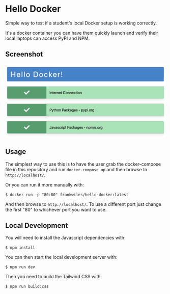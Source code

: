 # Hello Docker

Simple way to test if a student's local Docker setup is working correctly.

It's a docker container you can have them quickly launch and verify their
local laptops can access PyPI and NPM.

## Screenshot

![screen of hello-docker](https://raw.githubusercontent.com/frankwiles/hello-docker/master/images/screenshot.png)

## Usage

The simplest way to use this is to have the user grab the docker-compose file
in this repository and run `docker-compose up` and then browse to `http://localhost/`.

Or you can run it more manually with:

```shell
$ docker run -p "80:80" frankwiles/hello-docker:latest
```

And then browse to `http://localhost/`. To use a different port just change the
first "80" to whichever port you want to use.

## Local Development

You will need to install the Javascript dependencies with:

```shell
$ npm install
```

You can then start the local development server with:

```shell
$ npm run dev
```

Then you need to build the Tailwind CSS with:

```shell
$ npm run build:css
```
